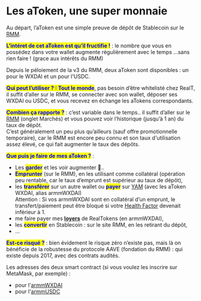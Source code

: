 # Les aToken, une super monnaie

Au départ, l’aToken est une simple preuve de dépôt de Stablecoin sur le [RMM](./).

<mark style="color:blue;">**L’intéret de cet aToken est qu’il fructifie !**</mark> : le nombre que vous en possédez dans votre wallet augmente régulièrement avec le temps ...sans rien faire !   (grace aux intérêts du RMM)

Depuis le péloiement de la v3 du RMM, deux aToken sont disponibles : un pour le WXDAI et un pour l'USDC.

<mark style="color:blue;">**Qui peut l’utiliser ? : Tout le monde**</mark>, pas besoin d’être whitelisté chez RealT, il suffit d’aller sur le RMM, se connecter avec son wallet, déposer ses WXDAI ou USDC, et vous recevez en échange les aTokens correspondants.

<mark style="color:blue;">**Combien ça rapporte ?**</mark> : c’est variable dans le temps.. il suffit d’aller sur le [RMM](https://rmm.realtoken.network/) (onglet Marchés) et vous pouvez voir l’historique (jusqu’à 1 an) du taux de dépôt.\
C’est généralement un peu plus qu’ailleurs (sauf offre promotionnelle temporaire), car le RMM est encore peu connu et son taux d'utilisation assez élevé, ce qui fait augmenter le taux des dépôts.

<mark style="color:blue;">**Que puis je faire de mes aToken ?**</mark> :

* Les <mark style="color:blue;">**garder**</mark> et les voir augmenter :tada:..
* <mark style="color:blue;">**Emprunter**</mark> (sur le RMM), en les utilisant comme collatéral (opération peu rentable, car le taux d’emprunt est supérieur au taux de dépôt),
* les <mark style="color:blue;">**transférer**</mark> sur un autre wallet ou <mark style="color:blue;">**payer**</mark> sur [YAM](../dex-swap/yam.md) (avec les aToken WXDAI, alias armmWXDAI)\
  Attention : Si vos armmWXDAI sont en collatéral d’un emprunt, le transfert/paiement peut être bloqué si votre [Health Factor](./) devenait inférieur à 1.
* me faire payer mes [**loyers**](../../site-realt/parametrage-realt.md) de RealTokens (en armmWXDAI),
* les <mark style="color:blue;">**convertir**</mark> en Stablecoin : sur le site RMM, en les retirant du dépôt,
* ...

<mark style="color:blue;">**Est-ce risqué ?**</mark> : bien évidement le risque zéro n’existe pas, mais là on bénéficie de la robustesse du protocole AAVE (fondation du RMM) : qui existe depuis 2017, avec des contrats audités.



Les adresses des deux smart contract (si vous voulez les inscrire sur MetaMask, par exemple) :&#x20;

* pour l'[armmWXDAI](https://gnosisscan.io/address/0x0cA4f5554Dd9Da6217d62D8df2816c82bba4157b)
* pour l'[armmUSDC](https://gnosisscan.io/address/0xeD56F76E9cBC6A64b821e9c016eAFbd3db5436D1)&#x20;
